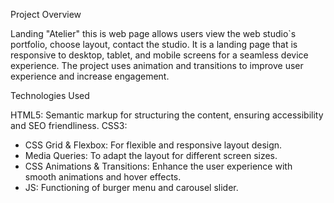 Project Overview

Landing "Atelier" this is web page allows users view the web studio`s portfolio, choose layout, contact the studio.
It is a landing page that is responsive to desktop, tablet, and mobile screens for a seamless device experience.
The project uses animation and transitions to improve user experience and increase engagement.

Technologies Used

HTML5: Semantic markup for structuring the content, ensuring accessibility and SEO friendliness.
CSS3:
- CSS Grid & Flexbox: For flexible and responsive layout design.
- Media Queries: To adapt the layout for different screen sizes.
- CSS Animations & Transitions: Enhance the user experience with smooth animations and hover effects.
- JS: Functioning of burger menu and carousel slider.
